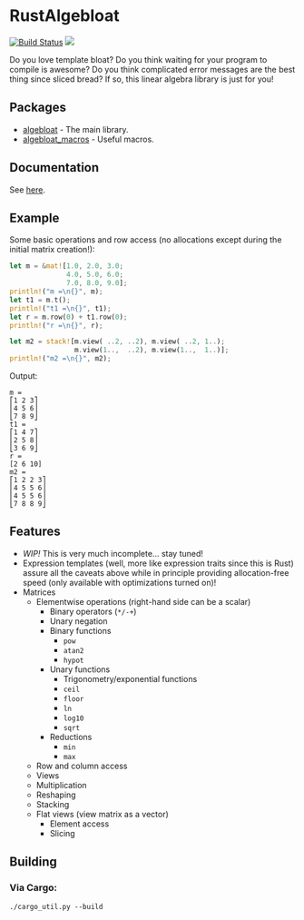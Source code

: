 # RustAlgebloat

[![Build Status](https://travis-ci.org/SiegeLord/RustAlgebloat.png)](https://travis-ci.org/SiegeLord/RustAlgebloat)
[![](http://meritbadge.herokuapp.com/algebloat)](https://crates.io/crates/algebloat)

Do you love template bloat? Do you think waiting for your program to compile is 
awesome? Do you think complicated error messages are the best thing since 
sliced bread? If so, this linear algebra library is just for you!

## Packages

* [algebloat](https://crates.io/crates/algebloat) - The main library.
* [algebloat_macros](https://crates.io/crates/algebloat_macros) - Useful macros.

## Documentation

See [here](http://siegelord.github.io/RustAlgebloat/doc/algebloat/index.html).

## Example

Some basic operations and row access (no allocations except during the initial
matrix creation!):

~~~rust
let m = &mat![1.0, 2.0, 3.0;
              4.0, 5.0, 6.0;
              7.0, 8.0, 9.0];
println!("m =\n{}", m);
let t1 = m.t();
println!("t1 =\n{}", t1);
let r = m.row(0) + t1.row(0);
println!("r =\n{}", r);

let m2 = stack![m.view( ..2, ..2), m.view( ..2, 1..);
                m.view(1..,  ..2), m.view(1..,  1..)];
println!("m2 =\n{}", m2);
~~~

Output:

~~~
m =
⎡1 2 3⎤
⎢4 5 6⎥
⎣7 8 9⎦
t1 =
⎡1 4 7⎤
⎢2 5 8⎥
⎣3 6 9⎦
r =
[2 6 10]
m2 =
⎡1 2 2 3⎤
⎢4 5 5 6⎥
⎢4 5 5 6⎥
⎣7 8 8 9⎦
~~~

## Features

* *WIP!* This is very much incomplete... stay tuned!
* Expression templates (well, more like expression traits since this is Rust) 
assure all the caveats above while in principle providing allocation-free speed 
(only available with optimizations turned on)!
* Matrices
	* Elementwise operations (right-hand side can be a scalar)
		* Binary operators (`*/-+`)
		* Unary negation
		* Binary functions
			* `pow`
			* `atan2`
			* `hypot`
		* Unary functions
			* Trigonometry/exponential functions
			* `ceil`
			* `floor`
			* `ln`
			* `log10`
			* `sqrt`
		* Reductions
			* `min`
			* `max`
	* Row and column access
	* Views
	* Multiplication
	* Reshaping
	* Stacking
	* Flat views (view matrix as a vector)
		* Element access
		* Slicing

## Building

### Via Cargo:

```
./cargo_util.py --build
```
